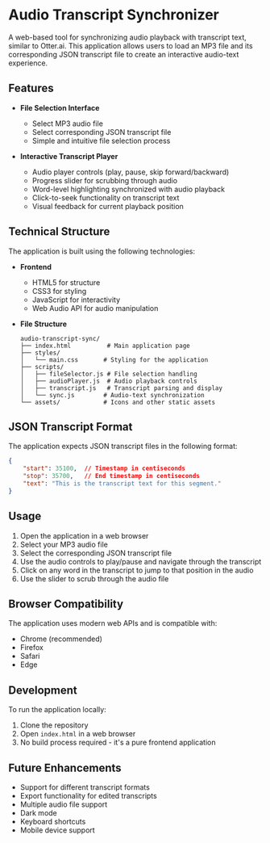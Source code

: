 # Audio Transcript Synchronizer

A web-based tool for synchronizing audio playback with transcript text, similar to Otter.ai. This application allows users to load an MP3 file and its corresponding JSON transcript file to create an interactive audio-text experience.

## Features

- **File Selection Interface**
  - Select MP3 audio file
  - Select corresponding JSON transcript file
  - Simple and intuitive file selection process

- **Interactive Transcript Player**
  - Audio player controls (play, pause, skip forward/backward)
  - Progress slider for scrubbing through audio
  - Word-level highlighting synchronized with audio playback
  - Click-to-seek functionality on transcript text
  - Visual feedback for current playback position

## Technical Structure

The application is built using the following technologies:

- **Frontend**
  - HTML5 for structure
  - CSS3 for styling
  - JavaScript for interactivity
  - Web Audio API for audio manipulation

- **File Structure**
  ```
  audio-transcript-sync/
  ├── index.html          # Main application page
  ├── styles/
  │   └── main.css       # Styling for the application
  ├── scripts/
  │   ├── fileSelector.js # File selection handling
  │   ├── audioPlayer.js  # Audio playback controls
  │   ├── transcript.js   # Transcript parsing and display
  │   └── sync.js        # Audio-text synchronization
  └── assets/            # Icons and other static assets
  ```

## JSON Transcript Format

The application expects JSON transcript files in the following format:

```json
{
    "start": 35100,  // Timestamp in centiseconds
    "stop": 35700,   // End timestamp in centiseconds
    "text": "This is the transcript text for this segment."
}
```

## Usage

1. Open the application in a web browser
2. Select your MP3 audio file
3. Select the corresponding JSON transcript file
4. Use the audio controls to play/pause and navigate through the transcript
5. Click on any word in the transcript to jump to that position in the audio
6. Use the slider to scrub through the audio file

## Browser Compatibility

The application uses modern web APIs and is compatible with:
- Chrome (recommended)
- Firefox
- Safari
- Edge

## Development

To run the application locally:
1. Clone the repository
2. Open `index.html` in a web browser
3. No build process required - it's a pure frontend application

## Future Enhancements

- Support for different transcript formats
- Export functionality for edited transcripts
- Multiple audio file support
- Dark mode
- Keyboard shortcuts
- Mobile device support 